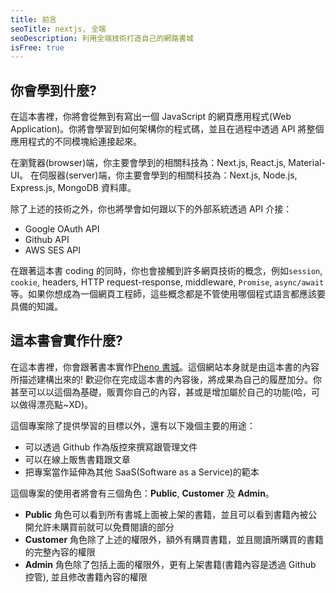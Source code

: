 ```yaml
---
title: 前言
seoTitle: nextjs, 全端
seoDescription: 利用全端技術打造自己的網路書城
isFree: true
---
```


## 你會學到什麼?

在這本書裡，你將會從無到有寫出一個 JavaScript 的網頁應用程式(Web Application)。你將會學習到如何架構你的程式碼，並且在過程中透過 API 將整個應用程式的不同模塊給連接起來。

在瀏覽器(browser)端，你主要會學到的相關科技為：Next.js, React.js, Material-UI。
在伺服器(server)端，你主要會學到的相關科技為：Next.js, Node.js, Express.js, MongoDB 資料庫。

除了上述的技術之外，你也將學會如何跟以下的外部系統透過 API 介接：

- Google OAuth API
- Github API
- AWS SES API

在跟著這本書 coding 的同時，你也會接觸到許多網頁技術的概念，例如`session`, `cookie`, headers, HTTP request-response, middleware, `Promise`, `async/await`等。如果你想成為一個網頁工程師，這些概念都是不管使用哪個程式語言都應該要具備的知識。

## 這本書會實作什麼?

在這本書裡，你會跟著書本實作[Pheno 書城](https://pheno-book-store.vercel.app/)。這個網站本身就是由這本書的內容所描述建構出來的! 歡迎你在完成這本書的內容後，將成果為自己的履歷加分。你甚至可以以這個為基礎，販賣你自己的內容，甚或是增加屬於自己的功能(哈，可以做得漂亮點~XD)。

這個專案除了提供學習的目標以外，還有以下幾個主要的用途：

- 可以透過 Github 作為版控來撰寫跟管理文件
- 可以在線上販售書籍跟文章
- 把專案當作延伸為其他 SaaS(Software as a Service)的範本

這個專案的使用者將會有三個角色：**Public**, **Customer** 及 **Admin**。

- **Public** 角色可以看到所有書城上面被上架的書籍，並且可以看到書籍內被公開允許未購買前就可以免費閱讀的部分
- **Customer** 角色除了上述的權限外，額外有購買書籍，並且閱讀所購買的書籍的完整內容的權限
- **Admin** 角色除了包括上面的權限外，更有上架書籍(書籍內容是透過 Github 控管), 並且修改書籍內容的權限
